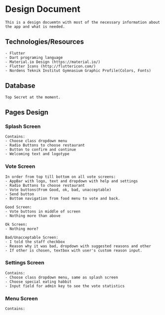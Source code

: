 # Design Document
    This is a design docuemtn with most of the necessary information about the app and what is needed.

## Technologies/Resources
    - Flutter
    - Dart programing language
    - Material.io Design (https://material.io/)
    - Flutter Icons (http://fluttericon.com/)
    - Nordens Teknik Institut Gymnasium Graphic Profile(Colors, Fonts)


## Database
    Top Secret at the moment.


## Pages Design

### Splash Screen
    Contains:
    - Choose class dropdown menu
    - Radio Buttons to choose restaurant
    - Button to confirm and continue
    - Welcoming text and logotype

### Vote Screen
    In order from top till bottom on all vote screens:
    - AppBar with logo, text and dropdown with help and settings
    - Radio Buttons to choose restaurant
    - Vote buttons(From Good, ok, bad, unacceptable)
    - Send button
    - Bottom navigation from food menu to vote and back.

    Good Screen:
    - Vote buttons in middle of screen
    - Nothing more than above

    Ok Screen:
    - Nothing more?

    Bad/Unacceptable Screen:
    - I told the staff checkbox
    - Reason why it was bad, dropdown with suggested reasons and other
    - If other is chosen, textbox with user's custom reason input.

### Settings Screen
    Contains:
    - Choose class dropdown menu, same as splash screen
    - Choose special eating habbit
    - Input field for admin key to see the vote statistics

### Menu Screen
    Contains:
